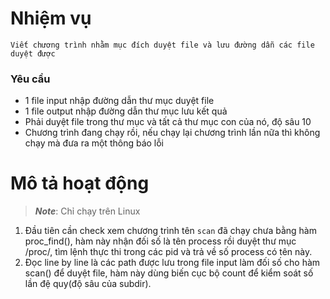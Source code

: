 # Nhiệm vụ
`Viết chương trình nhằm mục đích duyệt file và lưu đường dẫn các file duyệt được`
### Yêu cầu
+ 1 file input nhập đường dẫn thư mục duyệt file
+ 1 file output nhập đường dẫn thư mục lưu kết quả
+ Phải duyệt file trong thư mục và tất cả thư mục con của nó, độ sâu 10
+ Chương trình đang chạy rồi, nếu chạy lại chương trình lần nữa thì không chạy mà đưa ra một thông báo lỗi

# Mô tả hoạt động
>**_Note_**: Chỉ chạy trên Linux

1. Đầu tiên cần check xem chương trình tên `scan` đã chạy chưa bằng hàm proc_find(), hàm này nhận đối số là tên process rồi duyệt thư mục /proc/, tìm lệnh thực thi trong các pid và trả về số process có tên này.
2. Đọc line by line là các path được lưu trong file input làm đối số cho hàm scan() để duyệt file, hàm này dùng biến cục bộ count để kiểm soát số lần đệ quy(độ sâu của subdir).

